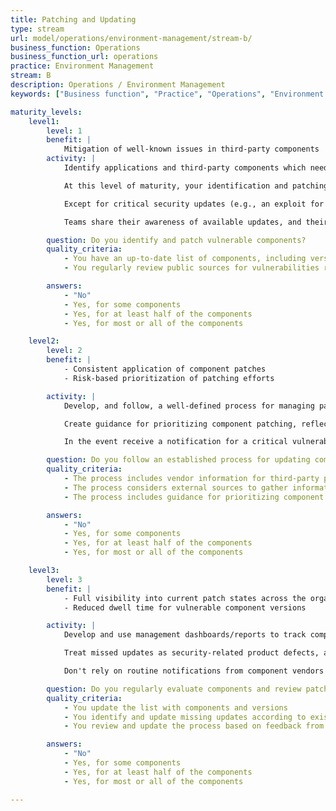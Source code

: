 ```yaml
---
title: Patching and Updating
type: stream
url: model/operations/environment-management/stream-b/
business_function: Operations
business_function_url: operations
practice: Environment Management
stream: B
description: Operations / Environment Management
keywords: ["Business function", "Practice", "Operations", "Environment Management"]

maturity_levels:
    level1:
        level: 1
        benefit: |
            Mitigation of well-known issues in third-party components
        activity: |
            Identify applications and third-party components which need to be updated or patched, including underlying operating systems, application servers, and third-party code libraries.

            At this level of maturity, your identification and patching activities are best-effort and _ad hoc_, without a managed process for tracking component versions, available updates, and patch status. However, high-level requirements for patching activities (e.g., testing patches before pushing to production) may exist, and product teams are achieving best-effort compliance with those requirements. 

            Except for critical security updates (e.g., an exploit for a third-party component has been publicly released), teams leverage maintenance windows established for other purposes to apply component patches. For software developed by the organization, component patches are delivered to customers and organization-managed solutions only as part of feature releases. 

            Teams share their awareness of available updates, and their experiences with patching, on an _ad hoc_ basis. Ensure teams can determine the versions of all components in use, to evaluate whether their products are affected by a security vulnerability when notified. However, the process for generating and maintaining component lists may require significant analyst effort.

        question: Do you identify and patch vulnerable components?
        quality_criteria:
            - You have an up-to-date list of components, including version information
            - You regularly review public sources for vulnerabilities related to your components

        answers:
            - "No"
            - Yes, for some components
            - Yes, for at least half of the components
            - Yes, for most or all of the components

    level2:
        level: 2
        benefit: |
            - Consistent application of component patches
            - Risk-based prioritization of patching efforts

        activity: |
            Develop, and follow, a well-defined process for managing patches to application components, across the full technology stacks in use. Ensure processes include regular schedules for applying vendor updates, aligned with vendor update calendars (e.g., Microsoft Patch Tuesday). For software developed by the organization, new releases are delivered to customers and organization-managed solutions on a regular basis (e.g., monthly), whether new features are being delivered or not.

            Create guidance for prioritizing component patching, reflecting your risk tolerance and management objectives. Consider operational factors (e.g., criticality of the application, severity of the vulnerabilities addressed) in determining priorities for testing and applying patches.

            In the event receive a notification for a critical vulnerability in a component, while no patch is yet available, triage and handle the situation as a risk management issue (e.g., implement compensating controls, obtain customer risk acceptance, or disable affected applications/features).

        question: Do you follow an established process for updating components of your technology stacks?
        quality_criteria:
            - The process includes vendor information for third-party patches
            - The process considers external sources to gather information about zero day attacks, and includes appropriate risk mitigation steps
            - The process includes guidance for prioritizing component updates

        answers:
            - "No"
            - Yes, for some components
            - Yes, for at least half of the components
            - Yes, for most or all of the components

    level3:
        level: 3
        benefit: |
            - Full visibility into current patch states across the organization
            - Reduced dwell time for vulnerable component versions

        activity: |
            Develop and use management dashboards/reports to track compliance with patching processes and SLAs, across the portfolio. Ensure dependency management and application packaging processes can support applying component-level patches at any time, to meet required SLAs.   

            Treat missed updates as security-related product defects, and manage their triage and correction in accordance with your established Defect Management practice. 

            Don't rely on routine notifications from component vendors to learn about vulnerabilities and associated patches. Monitor a variety of external threat intelligence sources, to learn about zero day vulnerabilities; handle those affecting your applications as risk management issues.

        question: Do you regularly evaluate components and review patch level status?
        quality_criteria:
            - You update the list with components and versions
            - You identify and update missing updates according to existing SLA
            - You review and update the process based on feedback from the people who perform patching

        answers:
            - "No"
            - Yes, for some components
            - Yes, for at least half of the components
            - Yes, for most or all of the components

---
```

